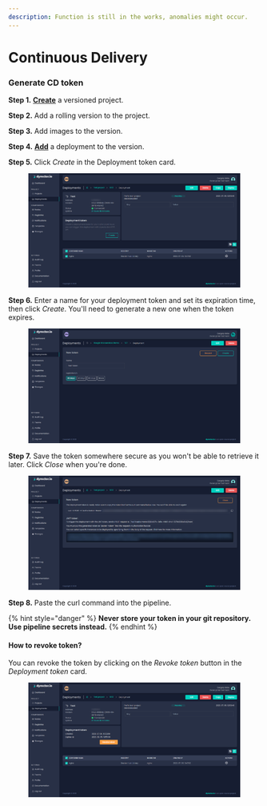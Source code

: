 ```yaml
---
description: Function is still in the works, anomalies might occur.
---
```


# Continuous Delivery

### Generate CD token

**Step 1.** [**Create**](../docs/tutorials/create-your-product/) a versioned project.

**Step 2.** Add a rolling version to the project.

**Step 3.** Add images to the version.

**Step 4.** [**Add**](../docs/tutorials/deploy-your-product.md) a deployment to the version.

**Step 5.** Click _Create_ in the Deployment token card.

<figure><img src="../.gitbook/assets/dyrector-io-cd-01.png" alt=""><figcaption></figcaption></figure>

**Step 6.** Enter a name for your deployment token and set its expiration time, then click _Create_. You'll need to generate a new one when the token expires.

<figure><img src="../.gitbook/assets/dyrector-io-cd-02.png" alt=""><figcaption></figcaption></figure>

**Step 7.** Save the token somewhere secure as you won't be able to retrieve it later. Click _Close_ when you're done.

<figure><img src="../.gitbook/assets/dyrector-io-cd-03.png" alt=""><figcaption></figcaption></figure>

**Step 8.** Paste the curl command into the pipeline.

{% hint style="danger" %}
**Never store your token in your git repository. Use pipeline secrets instead.**
{% endhint %}

#### How to revoke token?

You can revoke the token by clicking on the _Revoke token_ button in the _Deployment token_ card.

<figure><img src="../.gitbook/assets/dyrector-io-cd-04.png" alt=""><figcaption></figcaption></figure>
